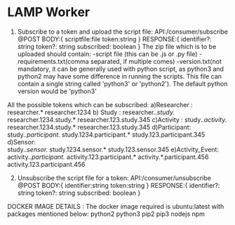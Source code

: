 # LAMP Worker

1) Subscribe to a token and upload the script file:
API:/consumer/subscribe @POST
BODY:{
scriptfile:file
token:string
}
RESPONSE:{
  identifier?: string
  token?: string
  subscribed: boolean
}
The zip file which is to be uploaded should contain:
-script file (this can be .js or .py file)
-requirements.txt(comma separated, if multiple comes)
-version.txt(not mandatory, it can be generally used with python script, as python3 and python2 may have some difference in running the scripts. This file can contain a single string called 'python3' or 
'python2'). The default python version would be 'python3'

All the possible tokens which can be subscribed:
a)Researcher :
researcher.*
researcher.1234
b) Study :
researcher.*.study.*
researcher.1234.study.*
researcher.123.study.345
c)Activity :
study.*.activity.*
researcher.1234.study.*
researcher.123.study.345
d)Participant:   
study.*.participant.*
study.1234.participant.*
study.123.participant.345
d)Sensor:   
study.*.sensor.*
study.1234.sensor.*
study.123.sensor.345
e)Activity_Event:   
activity.*.participant.* 
activity.123.participant.* 
activity.*.participant.456 
activity.123.participant.456 

               
 
2) Unsubscribe the script file for a token:
API:/consumer/unsubscribe @POST
BODY:{
identifier:string
token:string
}
RESPONSE:{
  identifier?: string
  token?: string
  subscribed: boolean
}
 
DOCKER IMAGE DETAILS :
The docker image required is ubuntu:latest with packages mentioned below:
python2
python3
pip2
pip3
nodejs
npm